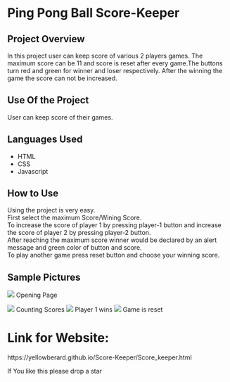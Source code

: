 <h1> Ping Pong Ball Score-Keeper </h1>

<h2> Project Overview</h2>
In this project user can keep score of various 2 players games. 
The maximum score can be 11 and score is reset after every game.The buttons turn red and green for winner and loser respectively.
After the winning the game the score can not be increased.
<h2> Use Of the Project </h2>
User can keep score of their games.
<h2> Languages Used </h2>
<ul>
  <li>HTML</li>
  <li>CSS</li>
  <li>Javascript</li>
 </ul>

<h2> How to Use </h2>

Using the project is very easy.<br>
First select the maximum Score/Wining Score.<br>
To increase the score of player 1 by pressing player-1 button and increase the score of player 2 by pressing player-2 button.<br>
After reaching the maximum score winner would be declared by an alert message and green color of button and score.<br>
To play another game press reset button and choose your winning score.

  <h2>Sample Pictures </h2>

<image src="https://user-images.githubusercontent.com/82977727/124570312-622acc80-de64-11eb-8c97-7ba342f80ad9.png"> Opening Page</image>

<image src="https://user-images.githubusercontent.com/82977727/124570137-39a2d280-de64-11eb-852d-8281d6149c58.png"> Counting Scores </image>
<image src="https://user-images.githubusercontent.com/82977727/124570624-b170fd00-de64-11eb-90aa-810a07848ec7.png"> Player 1 wins </image>
<image src="https://user-images.githubusercontent.com/82977727/124570829-dbc2ba80-de64-11eb-92a0-fe8ee319edf6.png"> Game is reset </image>

<h1> Link for Website: </h1>
https://yellowberard.github.io/Score-Keeper/Score_keeper.html

If You like this please drop a star
